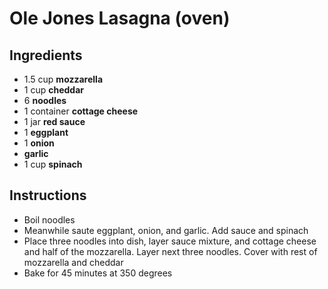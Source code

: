 # Ole Jones Lasagna (oven)

## Ingredients

- 1.5 cup **mozzarella** 
- 1 cup **cheddar**
- 6 **noodles**
- 1 container **cottage cheese**
- 1 jar **red sauce**
- 1 **eggplant**
- 1 **onion**
- **garlic**
- 1 cup **spinach**

## Instructions

- Boil noodles
- Meanwhile saute eggplant, onion, and garlic. Add sauce and spinach
- Place three noodles into dish, layer sauce mixture, and cottage cheese and half of the mozzarella. Layer next three noodles. Cover with rest of mozzarella and cheddar
- Bake for 45 minutes at 350 degrees




